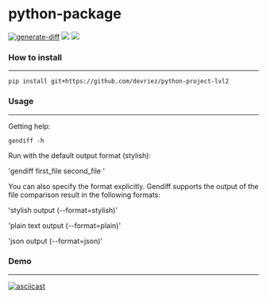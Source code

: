 # python-package

[![generate-diff](https://github.com/devriez/python-project-lvl2-2022/actions/workflows/pyci.yml/badge.svg)](https://github.com/devriez/python-project-lvl2-2022/actions/workflows/pyci.yml)
<a href="https://codeclimate.com/github/devriez/python-project-lvl2-2022/maintainability"><img src="https://api.codeclimate.com/v1/badges/3a52db7444587a39a51c/maintainability" /></a>
<a href="https://codeclimate.com/github/devriez/python-project-lvl2-2022/test_coverage"><img src="https://api.codeclimate.com/v1/badges/3a52db7444587a39a51c/test_coverage" /></a>

### How to install
_________________________________________________________________________________________________________________________________________________________________________________
`pip install git+https://github.com/devriez/python-project-lvl2 `

### Usage
_________________________________________________________________________________________________________________________________________________________________________________
Getting help:

`gendiff -h `

Run with the default output format (stylish):

'gendiff first_file second_file '

You can also specify the format explicitly. Gendiff supports the output of the file comparison result in the following formats:

'stylish output (--format=stylish)'

'plain text output (--format=plain)'

'json output (--format=json)'

### Demo
___________________________________________________________________________________________________________________________________________________________________________________

[![asciicast](https://asciinema.org/a/SSTykcjidgX0sB45QxcGuk2e6.svg)](https://asciinema.org/a/SSTykcjidgX0sB45QxcGuk2e6)
